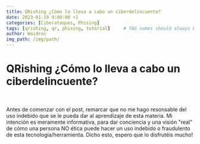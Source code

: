 ```yaml
---
title: QRishing ¿Cómo lo lleva a cabo un ciberdelincuente?
date: 2023-01-19 9:00:00 +1
categories: [Ciberataques, Phising]
tags: [qrishing, qr, phising, tutorial]     # TAG names should always be lowercase
author: Waidroc
img_path: /img/path/
---
```


<h1> QRishing ¿Cómo lo lleva a cabo un ciberdelincuente? </h1>
<br>
<p> Antes de comenzar con el post, remarcar que no me hago resonsable del uso indebido que se le pueda dar al aprendizaje de esta materia. Mi intención es meramente informativa, para dar conciencia y una visión "real" de cómo una persona NO ética puede hacer un uso indebido o fraudulento de esta tecnología/herramienta. Dicho esto, espero que lo disfrutéis mucho! </p>
